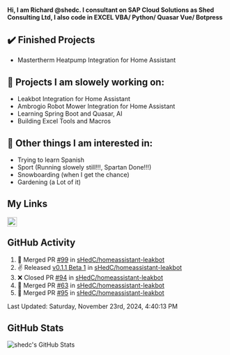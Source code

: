 #### Hi, I am Richard @shedc. I consultant on SAP Cloud Solutions as Shed Consulting Ltd, I also code in EXCEL VBA/ Python/ Quasar Vue/ Botpress

## ✔️ Finished Projects
- Mastertherm Heatpump Integration for Home Assistant

## 👋 Projects I am slowely working on:
- Leakbot Integration for Home Assistant
- Ambrogio Robot Mower Integration for Home Assistant
- Learning Spring Boot and Quasar, AI
- Building Excel Tools and Macros

## 👀 Other things I am interested in:
- Trying to learn Spanish
- Sport (Running slowely still!!!, Spartan Done!!!)
- Snowboarding (when I get the chance)
- Gardening (a Lot of it)

## My Links
[<img align="left" alt="shedc | LinkedIn" width="22px" src="https://cdn.jsdelivr.net/npm/simple-icons@v3/icons/linkedin.svg" />][linkedin]

<br/>

## GitHub Activity
<!--RECENT_ACTIVITY:start-->
1. 🎉 Merged PR [#99](https://github.com/sHedC/homeassistant-leakbot/pull/99) in [sHedC/homeassistant-leakbot](https://github.com/sHedC/homeassistant-leakbot)
2. ✌️ Released [v0.1.1 Beta 1](https://github.com/sHedC/homeassistant-leakbot/releases/tag/0.1.1-b1) in [sHedC/homeassistant-leakbot](https://github.com/sHedC/homeassistant-leakbot)
3. ❌ Closed PR [#94](https://github.com/sHedC/homeassistant-leakbot/pull/94) in [sHedC/homeassistant-leakbot](https://github.com/sHedC/homeassistant-leakbot)
4. 🎉 Merged PR [#63](https://github.com/sHedC/homeassistant-leakbot/pull/63) in [sHedC/homeassistant-leakbot](https://github.com/sHedC/homeassistant-leakbot)
5. 🎉 Merged PR [#95](https://github.com/sHedC/homeassistant-leakbot/pull/95) in [sHedC/homeassistant-leakbot](https://github.com/sHedC/homeassistant-leakbot)
<!--RECENT_ACTIVITY:end-->
<!--RECENT_ACTIVITY:last_update-->
Last Updated: Saturday, November 23rd, 2024, 4:40:13 PM
<!--RECENT_ACTIVITY:last_update_end-->

## GitHub Stats
<img align="left" alt="shedc's GitHub Stats" src="https://github-readme-stats.vercel.app/api?username=shedc&show_icons=true&hide_title=true" />

[linkedin]: https://www.linkedin.com/in/richard-holmes-3314251/
